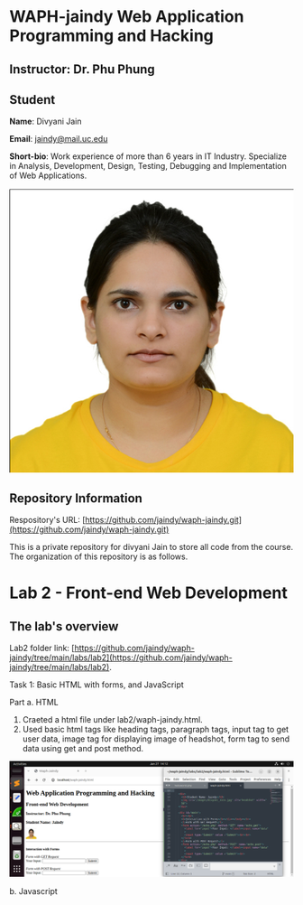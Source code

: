 # WAPH-jaindy Web Application Programming and Hacking

## Instructor: Dr. Phu Phung

## Student

**Name**: Divyani Jain

**Email**: jaindy@mail.uc.edu

**Short-bio**: Work experience of more than 6 years in IT Industry. Specialize in Analysis, Development, Design, Testing, Debugging and Implementation of Web Applications. 

![Divyani Headshot!](/labs/lab2/Images/Divyani_Jain.jpg)

## Repository Information

Respository's URL: [https://github.com/jaindy/waph-jaindy.git](https://github.com/jaindy/waph-jaindy.git)

This is a private repository for divyani Jain to store all code from the course. The organization of this repository is as follows.

# Lab 2 - Front-end Web Development 

## The lab's overview

Lab2 folder link: [https://github.com/jaindy/waph-jaindy/tree/main/labs/lab2](https://github.com/jaindy/waph-jaindy/tree/main/labs/lab2).

Task 1: Basic HTML with forms, and JavaScript

Part a. HTML

1. Craeted a html file under lab2/waph-jaindy.html.
2. Used basic html tags like heading tags, paragraph tags, input tag to get user data, image tag for displaying image of headshot, form tag to send data using get and post method.

![HTML with Basic tags!](/labs/lab2/Images/Task1_Part_a.png)
 
b. Javascript

